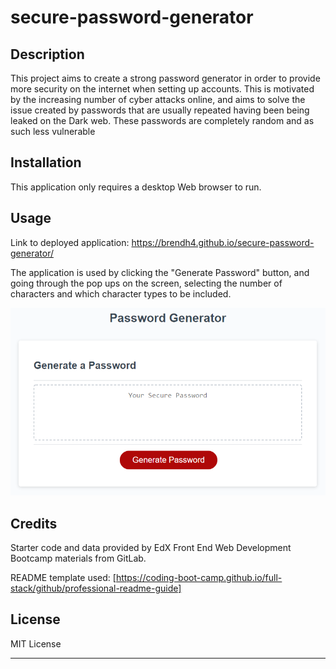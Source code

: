 # secure-password-generator

## Description

This project aims to create a strong password generator in order to provide more security on the internet when setting up accounts. This is motivated by the increasing number of cyber attacks online, and aims to solve the issue created by passwords that are usually repeated having been being leaked on the Dark web. These passwords are completely random and as such less vulnerable

## Installation

This application only requires a desktop Web browser to run.

## Usage


Link to deployed application: https://brendh4.github.io/secure-password-generator/

The application is used by clicking the "Generate Password" button, and going through the pop ups on the screen, selecting the number of characters and which character types to be included.

![Password generator screenshot](assets/05-javascript-challenge-demo.png)

## Credits

Starter code and data provided by EdX Front End Web Development Bootcamp materials from GitLab.

README template used: [https://coding-boot-camp.github.io/full-stack/github/professional-readme-guide]

## License

MIT License

---